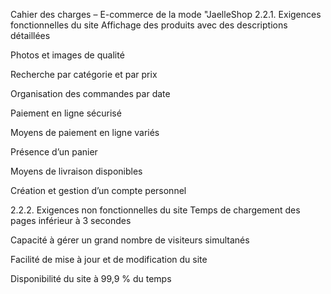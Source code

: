 Cahier des charges – E-commerce de la mode "JaelleShop 
2.2.1. Exigences fonctionnelles du site
Affichage des produits avec des descriptions détaillées

Photos et images de qualité

Recherche par catégorie et par prix

Organisation des commandes par date

Paiement en ligne sécurisé

Moyens de paiement en ligne variés

Présence d’un panier

Moyens de livraison disponibles

Création et gestion d’un compte personnel

2.2.2. Exigences non fonctionnelles du site
Temps de chargement des pages inférieur à 3 secondes

Capacité à gérer un grand nombre de visiteurs simultanés

Facilité de mise à jour et de modification du site

Disponibilité du site à 99,9 % du temps

